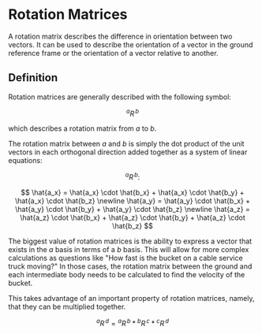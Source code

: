 # Rotation Matrices

A rotation matrix describes the difference in orientation between two vectors. It can be used to describe the orientation of a vector in the ground reference frame or the orientation of a vector relative to another.

## Definition

Rotation matrices are generally described with the following symbol:

$$
{}^{a}R{}^{\,b}
$$

which describes a rotation matrix from $a$ to $b$.

The rotation matrix between $a$ and $b$ is simply the dot product of the unit vectors in each orthogonal direction added together as a system of linear equations:

$$
{}^{a}R{}^{\,b}:
$$

$$
\hat{a_x} = \hat{a_x} \cdot \hat{b_x} + \hat{a_x} \cdot \hat{b_y} + \hat{a_x} \cdot \hat{b_z}
\newline
\hat{a_y} = \hat{a_y} \cdot \hat{b_x} + \hat{a_y} \cdot \hat{b_y} + \hat{a_y} \cdot \hat{b_z}
\newline
\hat{a_z} = \hat{a_z} \cdot \hat{b_x} + \hat{a_z} \cdot \hat{b_y} + \hat{a_z} \cdot \hat{b_z}
$$

The biggest value of rotation matrices is the ability to express a vector that exists in the $a$ basis in terms of a $b$ basis. This will allow for more complex calculations as questions like "How fast is the bucket on a cable service truck moving?" In those cases, the rotation matrix between the ground and each intermediate body needs to be calculated to find the velocity of the bucket.

This takes advantage of an important property of rotation matrices, namely, that they can be multiplied together.

$$
{}^{a}R{}^{\,d} = {}^{a}R{}^{\,b} \ast {}^{b}R{}^{\,c} \ast {}^{c}R{}^{\,d}
$$

# Simple Rotation Matrices

A simple rotation is one that only occurs in one dimension. Any child's toy that spins will spin with simple rotation, about one axis. If it is necessary to find the rotation matrix between the handle and the disk that is spinning, the following equation can be used:

$$
{}^{a}R{}^{\,b}:
$$

$$
\hat{a_x} = \cos(\theta) + \sin(\theta)
\newline
\hat{a_y} = -\sin(\theta) + \cos(\theta)
\newline
\hat{a_z} = 1
$$

If the toy is spinning around the shared $\hat{a_z} = \hat{b_z}$ axis. This is the defining characteristic of simple rotation; a shared axis about which the rotation is occuring.

If instead, the toy was rotating such that $\hat{a_z} = -\hat{b_z}$, then the negative sign in front of the $\sin(\theta)$ would be on the $\hat{a_x}$ term.

$$
{}^{a}R{}^{\,b}:
$$

$$
\hat{a_x} = \cos(\theta) + -\sin(\theta)
\newline
\hat{a_y} = \sin(\theta) + \cos(\theta)
\newline
\hat{a_z} = 1
$$

Similarly, if the rotation was about the $\hat{a_y} = \hat{b_y}$ axis, the rotation matrix would become:

$$
{}^{a}R{}^{\,b}:
$$

$$
\hat{a_x} = \cos(\theta) + \sin(\theta)
\newline
\hat{a_y} = 1
\newline
\hat{a_z} = -\sin(\theta) + \cos(\theta)
$$

All rotations in physical space can be represented as a series of simple rotations. It is important to define each intermediate frame such that a simple rotation is the only rotational motion between the parent and child frame.

